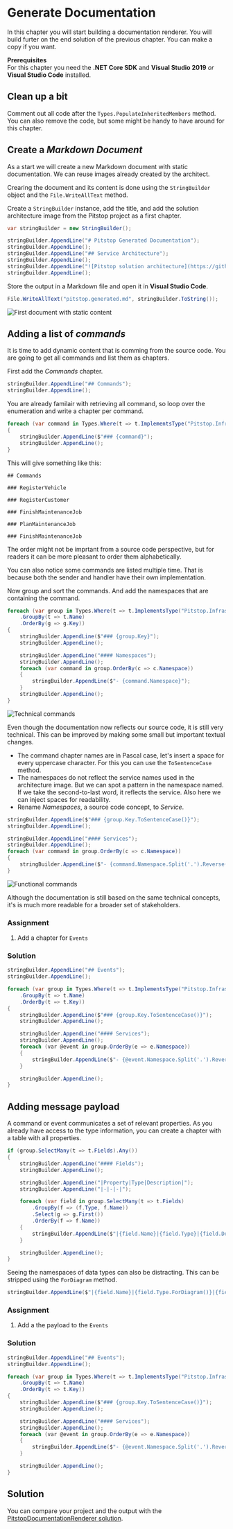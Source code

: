 # Generate Documentation

In this chapter you will start building a documentation renderer.
You will build furter on the end solution of the previous chapter. You can make a copy if you want.

**Prerequisites**  
For this chapter you need the **.NET Core SDK** and **Visual Studio 2019** *or* **Visual Studio Code** installed.

## Clean up a bit

Comment out all code after the `Types.PopulateInheritedMembers` method. You can also remove the code, but some might be handy to have around for this chapter.

## Create a *Markdown Document*

As a start we will create a new Markdown document with static documentation. We can reuse images already created by the architect.

Crearing the document and its content is done using the `StringBuilder` object and the `File.WriteAllText` method.

Create a `StringBuilder` instance, add the title, and add the solution architecture image from the Pitstop project as a first chapter.

```csharp
var stringBuilder = new StringBuilder();

stringBuilder.AppendLine("# Pitstop Generated Documentation");
stringBuilder.AppendLine();
stringBuilder.AppendLine("## Service Architecture");
stringBuilder.AppendLine();
stringBuilder.AppendLine("![Pitstop solution architecture](https://github.com/EdwinVW/pitstop/wiki/img/solution-architecture.png)");
stringBuilder.AppendLine();
```

Store the output in a Markdown file and open it in **Visual Studio Code**.

```csharp
File.WriteAllText("pitstop.generated.md", stringBuilder.ToString());
```

![First document with static content](images/23.static-content.png)

## Adding a list of *commands*

It is time to add dynamic content that is comming from the source code.
You are going to get all commands and list them as chapters.

First add the *Commands* chapter.

```csharp
stringBuilder.AppendLine("## Commands");
stringBuilder.AppendLine();
```

You are already familair with retrieving all command, so loop over the enumeration and write a chapter per command.

```csharp
foreach (var command in Types.Where(t => t.ImplementsType("Pitstop.Infrastructure.Messaging.Command")))
{
    stringBuilder.AppendLine($"### {command}");
    stringBuilder.AppendLine();
}
```

This will give something like this:

```text
## Commands

### RegisterVehicle

### RegisterCustomer

### FinishMaintenanceJob

### PlanMaintenanceJob

### FinishMaintenanceJob
```

The order might not be imprtant from a source code perspective, but for readers it can be more pleasant to order them alphabetically.

You can also notice some commands are listed multiple time. That is because both the sender and handler have their own implementation.

Now group and sort the commands. And add the namespaces that are containing the command.

```csharp
foreach (var group in Types.Where(t => t.ImplementsType("Pitstop.Infrastructure.Messaging.Command"))
    .GroupBy(t => t.Name)
    .OrderBy(g => g.Key))
{
    stringBuilder.AppendLine($"### {group.Key}");
    stringBuilder.AppendLine();

    stringBuilder.AppendLine("#### Namespaces");
    stringBuilder.AppendLine();
    foreach (var command in group.OrderBy(c => c.Namespace))
    {
        stringBuilder.AppendLine($"- {command.Namespace}");
    }
    stringBuilder.AppendLine();
}
```

![Technical commands](images/23.technical-commands.png)

Even though the documentation now reflects our source code, it is still very technical.
This can be improved by making some small but important textual changes.

* The command chapter names are in Pascal case, let's insert a space for every uppercase character. For this you can use the `ToSentenceCase` method.
* The namespaces do not reflect the service names used in the architecture image. But we can spot a pattern in the namespace named.
  If we take the second-to-last word, it reflects the service. Also here we can inject spaces for readability.
* Rename *Namespaces*, a source code concept, to *Service*.

```csharp
stringBuilder.AppendLine($"### {group.Key.ToSentenceCase()}");
stringBuilder.AppendLine();

stringBuilder.AppendLine("#### Services");
stringBuilder.AppendLine();
foreach (var command in group.OrderBy(c => c.Namespace))
{
    stringBuilder.AppendLine($"- {command.Namespace.Split('.').Reverse().Skip(1).First().ToSentenceCase()}");
}
```

![Functional commands](images/23.functional-commands.png)

Although the documentation is still based on the same technical concepts, it's is much more readable for a broader set of stakeholders.

### Assignment

1. Add a chapter for `Events`

### Solution

```csharp
stringBuilder.AppendLine("## Events");
stringBuilder.AppendLine();

foreach (var group in Types.Where(t => t.ImplementsType("Pitstop.Infrastructure.Messaging.Event"))
    .GroupBy(t => t.Name)
    .OrderBy(t => t.Key))
{
    stringBuilder.AppendLine($"### {group.Key.ToSentenceCase()}");
    stringBuilder.AppendLine();

    stringBuilder.AppendLine("#### Services");
    stringBuilder.AppendLine();
    foreach (var @event in group.OrderBy(e => e.Namespace))
    {
        stringBuilder.AppendLine($"- {@event.Namespace.Split('.').Reverse().Skip(1).First().ToSentenceCase()}");
    }

    stringBuilder.AppendLine();
}
```

## Adding message payload

A command or event communicates a set of relevant properties.
As you already have access to the type information, you can create a chapter with a table with all properties.

```csharp
if (group.SelectMany(t => t.Fields).Any())
{
    stringBuilder.AppendLine("#### Fields");
    stringBuilder.AppendLine();

    stringBuilder.AppendLine("|Property|Type|Description|");
    stringBuilder.AppendLine("|-|-|-|");

    foreach (var field in group.SelectMany(t => t.Fields)
        .GroupBy(f => (f.Type, f.Name))
        .Select(g => g.First())
        .OrderBy(f => f.Name))
    {
        stringBuilder.AppendLine($"|{field.Name}|{field.Type}|{field.DocumentationComments?.Summary}|");
    }

    stringBuilder.AppendLine();
}
```

Seeing the namespaces of data types can also be distracting. This can be stripped using the `ForDiagram` method.

```csharp
stringBuilder.AppendLine($"|{field.Name}|{field.Type.ForDiagram()}|{field.DocumentationComments?.Summary}|");
```

### Assignment

1. Add a the payload to the `Events`

### Solution

```csharp
stringBuilder.AppendLine("## Events");
stringBuilder.AppendLine();

foreach (var group in Types.Where(t => t.ImplementsType("Pitstop.Infrastructure.Messaging.Event"))
    .GroupBy(t => t.Name)
    .OrderBy(t => t.Key))
{
    stringBuilder.AppendLine($"### {group.Key.ToSentenceCase()}");
    stringBuilder.AppendLine();

    stringBuilder.AppendLine("#### Services");
    stringBuilder.AppendLine();
    foreach (var @event in group.OrderBy(e => e.Namespace))
    {
        stringBuilder.AppendLine($"- {@event.Namespace.Split('.').Reverse().Skip(1).First().ToSentenceCase()}");
    }

    stringBuilder.AppendLine();
}
```

## Solution

You can compare your project and the output with the [PitstopDocumentationRenderer solution](solutions/23.PitstopDocumentationRenderer/).
